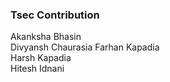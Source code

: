 ### Tsec Contribution 
Akanksha Bhasin<br>
Divyansh Chaurasia
Farhan Kapadia<br/>
Harsh Kapadia <br/>
Hitesh Idnani <br/>
